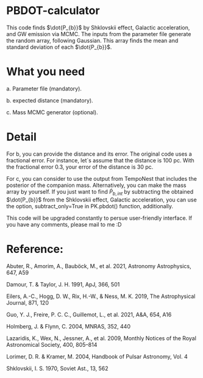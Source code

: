 # PBDOT-calculator

This code finds $\dot{P_{b}}$ by Shklovskii effect, Galactic acceleration, and GW emission via MCMC.
The inputs from the parameter file generate the random array, following Gaussian.
This array finds the mean and standard deviation of each $\dot{P_{b}}$. 

# What you need

a. Parameter file (mandatory).

b. expected distance (mandatory). 

c. Mass MCMC generator (optional).

# Detail

For b, you can provide the distance and its error. The original code uses a fractional error. For instance, let`s assume that the distance is 100 pc. With the fractional error 0.3, your error of the distance is 30 pc.


For c, you can consider to use the output from TempoNest that includes the posterior of the companion mass. Alternatively, you can make the mass array by yourself. If you just want to find $\dot{P}_{b,int}$ by subtracting the obtained $\dot{P_{b}}$ from the Shklovskii effect, Galactic acceleration, you can use the option, subtract_only=True in PK.pbdot() function, additionally. 

This code will be upgraded constantly to persue user-friendly interface. If you have any comments, please mail to me :D



# Reference:

Abuter, R., Amorim, A., Bauböck, M., et al. 2021, Astronomy Astrophysics, 647, A59

Damour, T. & Taylor, J. H. 1991, ApJ, 366, 501

Eilers, A.-C., Hogg, D. W., Rix, H.-W., & Ness, M. K. 2019, The Astrophysical Journal, 871, 120

Guo, Y. J., Freire, P. C. C., Guillemot, L., et al. 2021, A&A, 654, A16

Holmberg, J. & Flynn, C. 2004, MNRAS, 352, 440

Lazaridis, K., Wex, N., Jessner, A., et al. 2009, Monthly Notices of the Royal Astronomical Society, 400, 805–814

Lorimer, D. R. & Kramer, M. 2004, Handbook of Pulsar Astronomy, Vol. 4

Shklovskii, I. S. 1970, Soviet Ast., 13, 562
